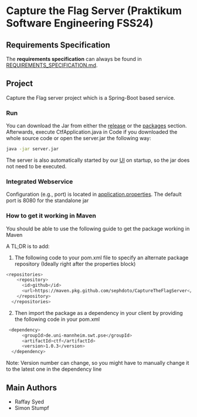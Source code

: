 # Capture the Flag Server (Praktikum Software Engineering FSS24)

## Requirements Specification

The **requirements specification** can always be found in [REQUIREMENTS_SPECIFICATION.md](REQUIREMENTS_SPECIFICATION.md).

## Project

Capture the Flag server project which is a Spring-Boot based service.

### Run

You can download the Jar from either the [release](https://github.com/sephdoto/CaptureTheFlagServer/releases/tag/publish) or the [packages](https://github.com/sephdoto/CaptureTheFlagServer/packages/2230324) section. Afterwards, execute CtfApplication.java in Code if you downloaded the whole source code or open the server.jar the following way:
```bash
java -jar server.jar
```
The server is also automatically started by our [UI](https://github.com/sephdoto/CaptureTheFlag) on startup, so the jar does not need to be executed.  

### Integrated Webservice

Configuration (e.g., port) is located in [application.properties](src%2Fmain%2Fresources%2Fapplication.properties).
The default port is 8080 for the standalone jar

### How to get it working in Maven
You should be able to use the following guide to get the package working in Maven

A TL;DR is to add:
1. The following code to your pom.xml file to specify an alternate package repository (Ideally right after the properties block)
```bash
<repositories>
    <repository>
      <id>github</id>
      <url>https://maven.pkg.github.com/sephdoto/CaptureTheFlagServer</url>
    </repository>
  </repositories>
```
2. Then import the package as a dependency in your client by providing the following code in your pom.xml
```bash
 <dependency>
      <groupId>de.uni-mannheim.swt.pse</groupId>
      <artifactId>ctf</artifactId>
      <version>1.0.3</version>
  </dependency>
```
Note: Version number can change, so you might have to manually change it to the latest one in the dependency line

## Main Authors 
- Raffay Syed
- Simon Stumpf
